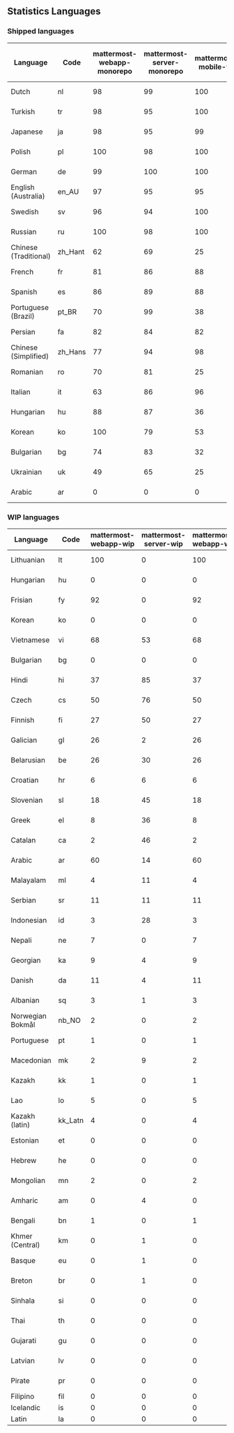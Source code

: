 ## Statistics Languages ##
###  Shipped languages  ###
|Language|Code|mattermost-webapp-monorepo|mattermost-server-monorepo|mattermost-mobile-v2|mattermost-desktop|mattermost-boards-webapp-monorepo|mattermost-playbooks-webapp-monorepo|calls-webapp|Total|Last Modified|
|---|---|---|---|---|---|---|---|---|---|---|
|Dutch|nl| 98| 99| 100| 100| 100| 100| 100| 99|2023-05-16T21:44:46.808098Z|
|Turkish|tr| 98| 95| 100| 100| 100| 99| 98| 97|2023-05-16T21:45:04.473488Z|
|Japanese|ja| 98| 95| 99| 100| 100| 99| 0| 96|2023-05-16T21:44:41.081890Z|
|Polish|pl| 100| 98| 100| 100| 100| 100| 100| 95|2023-05-17T06:30:20.590897Z|
|German|de| 99| 100| 100| 100| 100| 100| 100| 95|2023-05-16T21:44:21.434902Z|
|English (Australia)|en_AU| 97| 95| 95| 99| 100| 99| 0| 95|2023-05-16T21:44:24.601058Z|
|Swedish|sv| 96| 94| 100| 100| 100| 100| 0| 94|2023-05-16T21:45:01.101983Z|
|Russian|ru| 100| 98| 100| 100| 100| 61| 0| 93|2023-05-17T09:14:40.013354Z|
|Chinese (Traditional)|zh_Hant| 62| 69| 25| 0| 100| 0| 0| 79|2023-05-17T08:53:29.796475Z|
|French|fr| 81| 86| 88| 96| 98| 27| 51| 78|2023-05-03T16:10:03.174358Z|
|Spanish|es| 86| 89| 88| 97| 48| 0| 19| 78|2023-04-28T19:54:03.833849Z|
|Portuguese (Brazil)|pt_BR| 70| 99| 38| 48| 100| 0| 75| 70|2023-05-13T03:33:20.196928Z|
|Persian|fa| 82| 84| 82| 99| 26| 1| 0| 67|2023-04-28T19:54:18.139895Z|
|Chinese (Simplified)|zh_Hans| 77| 94| 98| 100| 100| 0| 4| 67|2023-05-14T10:17:51.217232Z|
|Romanian|ro| 70| 81| 25| 0| 0| 0| 0| 66|2023-04-28T19:56:27.540721Z|
|Italian|it| 63| 86| 96| 23| 66| 0| 0| 64|2023-04-28T19:55:01.977907Z|
|Hungarian|hu| 88| 87| 36| 98| 94| 81| 0| 63|2023-04-28T19:54:47.768487Z|
|Korean|ko| 100| 79| 53| 100| 100| 100| 0| 59|2023-05-17T04:16:47.941602Z|
|Bulgarian|bg| 74| 83| 32| 0| 0| 0| 0| 51|2023-04-28T19:53:20.034808Z|
|Ukrainian|uk| 49| 65| 25| 78| 53| 0| 0| 44|2023-04-07T15:44:28.713331Z|
|Arabic|ar| 0| 0| 0| 45| 45| 0| 0| 16|2023-04-07T15:44:05.561803Z|
###  WIP languages  ###
|Language|Code|mattermost-webapp-wip|mattermost-server-wip|mattermost-webapp-wip|Total|Last Modified|
|---|---|---|---|---|---|--|
|Lithuanian|lt| 100| 0| 100| 71|2023-04-20T18:20:36.422339Z|
|Hungarian|hu| 0| 0| 0| 63|2023-04-28T19:54:47.768487Z|
|Frisian|fy| 92| 0| 92| 61|2023-03-30T14:04:28.368728Z|
|Korean|ko| 0| 0| 0| 59|2023-05-17T04:16:47.941602Z|
|Vietnamese|vi| 68| 53| 68| 57|2023-04-07T15:44:29.030842Z|
|Bulgarian|bg| 0| 0| 0| 51|2023-04-28T19:53:20.034808Z|
|Hindi|hi| 37| 85| 37| 49|2023-03-30T14:04:54.856447Z|
|Czech|cs| 50| 76| 50| 38|2023-05-17T08:12:17.318388Z|
|Finnish|fi| 27| 50| 27| 34|2023-03-30T14:04:14.936366Z|
|Galician|gl| 26| 2| 26| 31|2023-02-16T10:53:47.791156Z|
|Belarusian|be| 26| 30| 26| 27|2023-03-30T14:03:09.873427Z|
|Croatian|hr| 6| 6| 6| 26|2023-05-16T22:55:43.156156Z|
|Slovenian|sl| 18| 45| 18| 21|2023-04-06T20:14:58.767028Z|
|Greek|el| 8| 36| 8| 21|2023-03-30T14:03:55.229463Z|
|Catalan|ca| 2| 46| 2| 16|2023-02-22T22:19:51.633986Z|
|Arabic|ar| 60| 14| 60| 16|2023-04-07T15:44:05.561803Z|
|Malayalam|ml| 4| 11| 4| 15|2023-04-07T16:10:53.056996Z|
|Serbian|sr| 11| 11| 11| 13|2023-03-30T14:07:25.635161Z|
|Indonesian|id| 3| 28| 3| 12|2023-01-20T12:30:26.132977Z|
|Nepali|ne| 7| 0| 7| 11|2023-03-30T14:06:47.028356Z|
|Georgian|ka| 9| 4| 9| 9|2023-04-10T20:31:24.828471Z|
|Danish|da| 11| 4| 11| 8|2023-02-28T08:17:12.460986Z|
|Albanian|sq| 3| 1| 3| 8|2023-03-30T14:07:18.996586Z|
|Norwegian Bokmål|nb_NO| 2| 0| 2| 5|2023-04-07T15:44:19.938225Z|
|Portuguese|pt| 1| 0| 1| 5|2023-05-09T18:07:26.901271Z|
|Macedonian|mk| 2| 9| 2| 5|2023-05-05T04:29:07.020368Z|
|Kazakh|kk| 1| 0| 1| 3|2023-01-20T12:30:28.434837Z|
|Lao|lo| 5| 0| 5| 3|2023-01-28T03:29:57.636840Z|
|Kazakh (latin)|kk_Latn| 4| 0| 4| 3|2023-01-09T16:04:40.142668Z|
|Estonian|et| 0| 0| 0| 2|2022-06-16T11:17:55.844464Z|
|Hebrew|he| 0| 0| 0| 2|2023-01-20T12:30:24.610278Z|
|Mongolian|mn| 2| 0| 2| 2|2023-02-16T02:00:14.011643Z|
|Amharic|am| 0| 4| 0| 1|2020-07-04T19:22:35.416407Z|
|Bengali|bn| 1| 0| 1| 1|2022-06-18T00:07:36.707192Z|
|Khmer (Central)|km| 0| 1| 0| 0|2022-05-06T14:27:58.323957Z|
|Basque|eu| 0| 1| 0| 0|2021-06-22T14:46:44.626603Z|
|Breton|br| 0| 1| 0| 0|2022-10-20T14:33:30.929526Z|
|Sinhala|si| 0| 0| 0| 0|2022-10-24T11:26:43.423982Z|
|Thai|th| 0| 0| 0| 0|2022-05-03T14:48:59.991556Z|
|Gujarati|gu| 0| 0| 0| 0|2021-09-27T12:12:04.194601Z|
|Latvian|lv| 0| 0| 0| 0|2022-12-17T23:24:22.390841Z|
|Pirate|pr| 0| 0| 0| 0|2022-06-28T08:46:29.046651Z|
|Filipino|fil| 0| 0| 0| 0||
|Icelandic|is| 0| 0| 0| 0||
|Latin|la| 0| 0| 0| 0||
